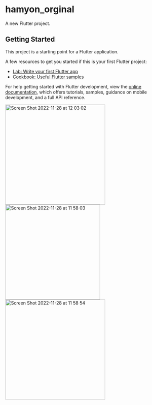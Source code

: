 # hamyon_orginal

A new Flutter project.

## Getting Started

This project is a starting point for a Flutter application.

A few resources to get you started if this is your first Flutter project:

- [Lab: Write your first Flutter app](https://docs.flutter.dev/get-started/codelab)
- [Cookbook: Useful Flutter samples](https://docs.flutter.dev/cookbook)

For help getting started with Flutter development, view the
[online documentation](https://docs.flutter.dev/), which offers tutorials,
samples, guidance on mobile development, and a full API reference.


<img width="315" alt="Screen Shot 2022-11-28 at 12 03 02" src="https://user-images.githubusercontent.com/68742938/204216991-59b33a5b-9273-4c30-9e34-4f2a1bf66307.png">
<img width="299" alt="Screen Shot 2022-11-28 at 11 58 03" src="https://user-images.githubusercontent.com/68742938/204217023-48936566-54d2-4498-b821-b5c67d39547e.png">
<img width="315" alt="Screen Shot 2022-11-28 at 11 58 54" src="https://user-images.githubusercontent.com/68742938/204217045-6e997faf-3f69-41a2-a176-460e3786eba7.png">
